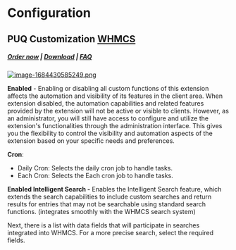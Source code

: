 # Configuration

## PUQ Customization **[WHMCS](https://puqcloud.com/link.php?id=77)**

#####  [Order now](https://puqcloud.com/whmcs-addon-puq-customization.php) | [Download](https://download.puqcloud.com/WHMCS/addons/PUQ-Customization/) | [FAQ](https://faq.puqcloud.com/)

[![image-1684430585249.png](https://doc.puq.info/uploads/images/gallery/2023-05/scaled-1680-/image-1684430585249.png)](https://doc.puq.info/uploads/images/gallery/2023-05/image-1684430585249.png)

**Enabled** - Enabling or disabling all custom functions of this extension affects the automation and visibility of its features in the client area. When extension disabled, the automation capabilities and related features provided by the extension will not be active or visible to clients. However, as an administrator, you will still have access to configure and utilize the extension's functionalities through the administration interface. This gives you the flexibility to control the visibility and automation aspects of the extension based on your specific needs and preferences.

**Cron**:

- Daily Cron: Selects the daily cron job to handle tasks.
- Each Cron: Selects the Each cron job to handle tasks.

**Enabled Intelligent Search -** Enables the Intelligent Search feature, which extends the search capabilities to include custom searches and return results for entries that may not be searchable using standard search functions. (integrates smoothly with the WHMCS search system)

Next, there is a list with data fields that will participate in searches integrated into WHMCS. For a more precise search, select the required fields.

